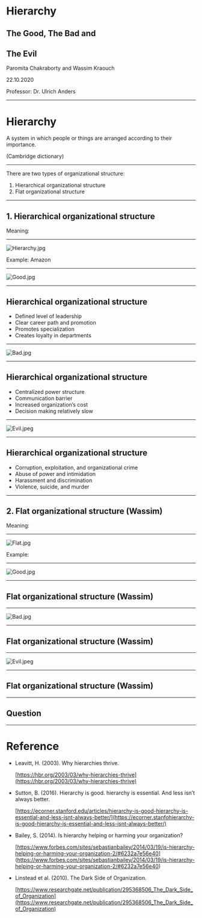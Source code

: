 # Hierarchy
## The Good, The Bad and
## The Evil
Paromita Chakraborty and Wassim Kraouch

22.10.2020

Professor: Dr. Ulrich Anders

---

# Hierarchy

A system in which people or things are arranged according to their importance.

(Cambridge dictionary)

---

There are two types of organizational structure:
1. Hierarchical organizational structure
1.  Flat organizational structure 

---

## 1. Hierarchical organizational structure

Meaning: 

---

![Hierarchy.jpg](Hierarchy.jpg)

Example: Amazon

---

![Good.jpg](Good.jpg)

---

## Hierarchical organizational structure

* Defined level of leadership 
* Clear career path and promotion
* Promotes specialization
* Creates loyalty in departments

---

![Bad.jpg](Bad.jpg)

---

## Hierarchical organizational structure


* Centralized power structure
* Communication barrier
* Increased organization’s cost
* Decision making relatively slow

---

![Evil.jpeg](Evil.jpeg)

---

## Hierarchical organizational structure

* Corruption, exploitation, and organizational crime
* Abuse of power and intimidation
* Harassment and discrimination  
* Violence, suicide, and murder 

---

## 2. Flat organizational structure (Wassim)

Meaning:

---
![Flat.jpg](Flat.jpg)

Example:

---

![Good.jpg](Good.jpg)

---

## Flat organizational structure (Wassim)

---

![Bad.jpg](Bad.jpg)

---

## Flat organizational structure (Wassim)

---

![Evil.jpeg](Evil.jpeg)

---

## Flat organizational structure (Wassim)

---

## Question

---
# Reference

* Leavitt, H. (2003). Why hierarchies thrive.

  [https://hbr.org/2003/03/why-hierarchies-thrive](https://hbr.org/2003/03/why-hierarchies-thrive)

* Sutton, B. (2016). Hierarchy is good. hierarchy is essential. And less isn’t always better. 

  [https://ecorner.stanford.edu/articles/hierarchy-is-good-hierarchy-is-essential-and-less-isnt-always-better/](https://ecorner.stanfohierarchy-is-good-hierarchy-is-essential-and-less-isnt-always-better/)

* Bailey, S. (2014). Is hierarchy helping or harming your organization?

  [https://www.forbes.com/sites/sebastianbailey/2014/03/19/is-hierarchy-helping-or-harming-your-organization-2/#6232a7e56e40] (https://www.forbes.com/sites/sebastianbailey/2014/03/19/is-hierarchy-helping-or-harming-your-organization-2/#6232a7e56e40)

* Linstead et al. (2010). The Dark Side of Organization. 

  [https://www.researchgate.net/publication/295368506_The_Dark_Side_of_Organization](https://www.researchgate.net/publication/295368506_The_Dark_Side_of_Organization)
